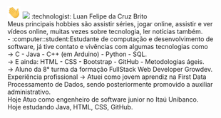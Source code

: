 
 <img src="https://raw.githubusercontent.com/ABSphreak/ABSphreak/master/gifs/Hi.gif" width="30px">
 <img src="https://github.com/TheDudeThatCode/TheDudeThatCode/blob/master/Assets/Designer.gif" width="36px">
 :technologist: Luan Felipe da Cruz Brito<br>
 Meus principais hobbies são assistir séries, jogar online, assistir e ver vídeos online, muitas vezes sobre tecnologia, ler notícias também.<br>
- :computer::student:Estudante de computação e desenvolvimento de software, já tive contato e vivências com algumas tecnologias como<br>
-> C - Java - C++ (em Arduino) - Python - SQL.<br>
-> E ainda: HTML - CSS - Bootstrap - GitHub - Metodologias ágeis.<br>
-> Aluno da 8° turma da formação FullStack Web Developer Growdev.<br>
Experiência profissional -> Atuei como jovem aprendiz na First Data Processamento de Dados, sendo posteriormente promovido a auxiliar administrativo.<br>
Hoje Atuo como engenheiro de software junior no Itaú Unibanco.<br>
Hoje estudando Java, HTML, CSS, GitHub.<br>

 

